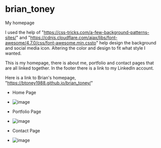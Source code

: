# brian_toney
My homepage

I used the help of "https://css-tricks.com/a-few-background-patterns-sites/" and "https://cdnjs.cloudflare.com/ajax/libs/font-awesome/4.7.0/css/font-awesome.min.cssto" help design the background and social media icon. Altering the color and design to fit what style I wanted.

This is my homepage, there is about me, portfolio and contact pages that are all linked together. In the footer there is a link to my LinkedIn account. 

Here is a link to Brian's homepage, "https://btoney1988.github.io/brian_toney/"

* Home Page
 - ![image](https://user-images.githubusercontent.com/68873509/90721049-f2304980-e285-11ea-9f5a-c7bc6f531d84.png)

* Portfolio Page
 - ![image]()

* Contact Page
 - ![image](https://user-images.githubusercontent.com/68873509/90663966-5ae0dd00-e218-11ea-9e99-63b151bb1fc4.png)




